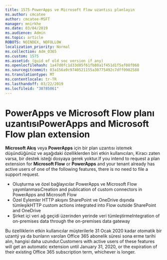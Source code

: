 ```yaml
---
title: 1575-PowerApps ve Microsoft Flow uzantısı planlayın
ms.author: cmcatee
author: cmcatee-MSFT
manager: mnirkhe
ms.date: 03/04/2019
ms.audience: Admin
ms.topic: article
ROBOTS: NOINDEX, NOFOLLOW
localization_priority: Normal
ms.collection: Adm_O365
ms.custom: 1575
ms.assetid: (guid of old soc version if any)
ms.openlocfilehash: 1a47d0fc1d33d85f61fb80a1f451d1f5af08f060
ms.sourcegitcommit: 03a156a9c9740521155a30775492c7dff0982588
ms.translationtype: MT
ms.contentlocale: tr-TR
ms.lasthandoff: 03/22/2019
ms.locfileid: "30785061"
---
```

# <a name="powerapps-and-microsoft-flow-plan-extension"></a><span data-ttu-id="1c446-102">PowerApps ve Microsoft Flow planı uzantısı</span><span class="sxs-lookup"><span data-stu-id="1c446-102">PowerApps and Microsoft Flow plan extension</span></span>

<span data-ttu-id="1c446-103">**Microsoft Akış** veya **PowerApps** için bir plan uzantısı istemek düşündüğünüz ve aşağıdaki özelliklerden biri etkin kullanıcıları, Kiracı zaten varsa, bir destek isteği dosyaya gerek yoktur.</span><span class="sxs-lookup"><span data-stu-id="1c446-103">If you intend to request a plan extension for **Microsoft Flow** or **PowerApps** and your tenant already has active users of one of the following features, there is no need to file a support request.</span></span>

- <span data-ttu-id="1c446-104">Oluşturma ve özel bağlayıcılar PowerApps ve Microsoft Flow yayımlanması</span><span class="sxs-lookup"><span data-stu-id="1c446-104">Creation and publication of custom connectors in PowerApps and Microsoft Flow</span></span>
- <span data-ttu-id="1c446-105">Özel Eylemler HTTP akışını SharePoint ve OneDrive dışında tümleşik</span><span class="sxs-lookup"><span data-stu-id="1c446-105">HTTP custom actions integrated into Flow outside SharePoint and OneDrive</span></span>
- <span data-ttu-id="1c446-106">Şirket içi veri ağ geçidi üzerinden yerinde veri tümleştirme</span><span class="sxs-lookup"><span data-stu-id="1c446-106">Integration of on-premises data through the on-premises  data gateway</span></span>

<span data-ttu-id="1c446-107">Bu özelliklerin etkin kullanıcılar müşterilerle 31 Ocak 2020 kadar otomatik bir uzantý ya da bunların varolan Office 365 abonelik süresi sona erme tarihi alın, hangisi daha uzundur.</span><span class="sxs-lookup"><span data-stu-id="1c446-107">Customers with active users of these features will get an automatic extension until January 31, 2020, or the expiration of their existing Office 365 subscription term, whichever is longer.</span></span>